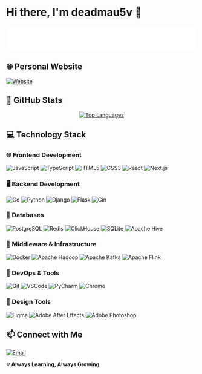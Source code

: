 # Hi there, I'm deadmau5v 👋

<div align="center">
  <img src="./logo.webp">
</div>

## 🌐 Personal Website

[![Website](https://img.shields.io/badge/Personal_Blog-d5v.cc-8888c8?style=flat-square&logo=googlechrome&logoColor=white)](https://d5v.cc/)

## 🚀 GitHub Stats

<div align="center">
  
[![Top Languages](https://github-readme-stats.vercel.app/api/top-langs/?username=deadmau5v&layout=compact&theme=transparent&hide=html,css)](https://github.com/deadmau5v)

</div>

## 💻 Technology Stack

### 🌐 Frontend Development

![JavaScript](https://img.shields.io/badge/JavaScript-F7DF1E?style=for-the-badge&logo=javascript&logoColor=black)
![TypeScript](https://img.shields.io/badge/TypeScript-3178C6?style=for-the-badge&logo=typescript&logoColor=white)
![HTML5](https://img.shields.io/badge/HTML5-E34F26?style=for-the-badge&logo=html5&logoColor=white)
![CSS3](https://img.shields.io/badge/CSS3-1572B6?style=for-the-badge&logo=css3&logoColor=white)
![React](https://img.shields.io/badge/React-61DAFB?style=for-the-badge&logo=react&logoColor=black)
![Next.js](https://img.shields.io/badge/Next.js-000000?style=for-the-badge&logo=nextdotjs&logoColor=white)

### 🖥️ Backend Development

![Go](https://img.shields.io/badge/Go-00ADD8?style=for-the-badge&logo=go&logoColor=white)
![Python](https://img.shields.io/badge/Python-3776AB?style=for-the-badge&logo=python&logoColor=white)
![Django](https://img.shields.io/badge/Django-092E20?style=for-the-badge&logo=django&logoColor=white)
![Flask](https://img.shields.io/badge/Flask-000000?style=for-the-badge&logo=flask&logoColor=white)
![Gin](https://img.shields.io/badge/Gin-00ADD8?style=for-the-badge&logo=go&logoColor=white)

### 💾 Databases

![PostgreSQL](https://img.shields.io/badge/PostgreSQL-336791?style=for-the-badge&logo=postgresql&logoColor=white)
![Redis](https://img.shields.io/badge/Redis-DC382D?style=for-the-badge&logo=redis&logoColor=white)
![ClickHouse](https://img.shields.io/badge/ClickHouse-FFCC01?style=for-the-badge&logo=clickhouse&logoColor=black)
![SQLite](https://img.shields.io/badge/SQLite-07405E?style=for-the-badge&logo=sqlite&logoColor=white)
![Apache Hive](https://img.shields.io/badge/Apache_Hive-FDEE00?style=for-the-badge&logo=apachehive&logoColor=black)

### 🔄 Middleware & Infrastructure

![Docker](https://img.shields.io/badge/Docker-2496ED?style=for-the-badge&logo=docker&logoColor=white)
![Apache Hadoop](https://img.shields.io/badge/Apache_Hadoop-66CCFF?style=for-the-badge&logo=apachehadoop&logoColor=black)
![Apache Kafka](https://img.shields.io/badge/Apache_Kafka-231F20?style=for-the-badge&logo=apachekafka&logoColor=white)
![Apache Flink](https://img.shields.io/badge/Apache_Flink-E6526F?style=for-the-badge&logo=apacheflink&logoColor=white)

### 🔧 DevOps & Tools

![Git](https://img.shields.io/badge/Git-F05032?style=for-the-badge&logo=git&logoColor=white)
![VSCode](https://img.shields.io/badge/VS_Code-0078D4?style=for-the-badge&logo=visual-studio-code&logoColor=white)
![PyCharm](https://img.shields.io/badge/PyCharm-000000?style=for-the-badge&logo=pycharm&logoColor=white)
![Chrome](https://img.shields.io/badge/Google_Chrome-4285F4?style=for-the-badge&logo=google-chrome&logoColor=white)

### 🎨 Design Tools

![Figma](https://img.shields.io/badge/Figma-F24E1E?style=for-the-badge&logo=figma&logoColor=white)
![Adobe After Effects](https://img.shields.io/badge/Adobe_After_Effects-9999FF?style=for-the-badge&logo=adobe-after-effects&logoColor=white)
![Adobe Photoshop](https://img.shields.io/badge/Adobe_Photoshop-31A8FF?style=for-the-badge&logo=adobe-photoshop&logoColor=white)

## 📫 Connect with Me

[![Email](https://img.shields.io/badge/Email-D14836?style=for-the-badge&logo=gmail&logoColor=white)](mailto:deadmau5v@qq.com)

**💡 Always Learning, Always Growing**
